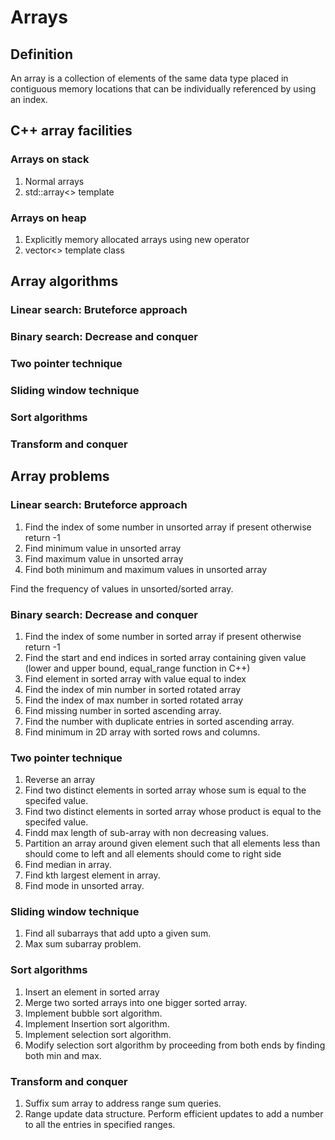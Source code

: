 # Arrays

## Definition
An array is a collection of elements of the same data type placed in contiguous memory locations that can be individually referenced by using an index.

## C++ array facilities
### Arrays on stack
1. Normal arrays
2. std::array<> template

### Arrays on heap
1. Explicitly memory allocated arrays using new operator
2. vector<> template class

## Array algorithms

### Linear search: Bruteforce approach
### Binary search: Decrease and conquer
### Two pointer technique
### Sliding window technique
### Sort algorithms
### Transform and conquer

## Array problems

### Linear search: Bruteforce approach
1. Find the index of some number in unsorted array if present otherwise return -1
2. Find minimum value in unsorted array
3. Find maximum value in unsorted array
4. Find both minimum and maximum values in unsorted array

Find the frequency of values in unsorted/sorted array.
### Binary search: Decrease and conquer
1. Find the index of some number in sorted array if present otherwise return -1
2. Find the start and end indices in sorted array containing given value (lower and upper bound, equal_range function in C++)
3. Find element in sorted array with value equal to index
4. Find the index of min number in sorted rotated array
5. Find the index of max number in sorted rotated array
6. Find missing number in sorted ascending array.
7. Find the number with duplicate entries in sorted ascending array.
8. Find minimum in 2D array with sorted rows and columns.

### Two pointer technique
1. Reverse an array
2. Find two distinct elements in sorted array whose sum is equal to the specifed value.
3. Find two distinct elements in sorted array whose product is equal to the specifed value.
4. Findd max length of sub-array with non decreasing values.
5. Partition an array around given element such that all elements less than should come to left and all elements should come to right side
6. Find median in array.
7. Find kth largest element in array.
8. Find mode in unsorted array.

### Sliding window technique
1. Find all subarrays that add upto a given sum.
2. Max sum subarray problem.

### Sort algorithms
1. Insert an element in sorted array
2. Merge two sorted arrays into one bigger sorted array.
3. Implement bubble sort algorithm.
4. Implement Insertion sort algorithm.
5. Implement selection sort algorithm.
6. Modify selection sort algorithm by proceeding from both ends by finding both min and max.

### Transform and conquer
1. Suffix sum array to address range sum queries.
2. Range update data structure. Perform efficient updates to add a number to all the entries in specified ranges.

